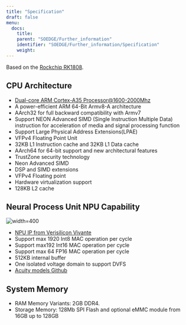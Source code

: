 ```yaml
---
title: "Specification"
draft: false
menu:
  docs:
    title:
    parent: "SOEDGE/Further_information"
    identifier: "SOEDGE/Further_information/Specification"
    weight: 
---
```


Based on the [Rockchip RK1808](https://www.rock-chips.com/a/en/products/RK18_Series/2019/0529/989.html).

## CPU Architecture

* [Dual-core ARM Cortex-A35 Processor@1600-2000Mhz](https://developer.arm.com/ip-products/processors/cortex-a/cortex-a35)
* A power-efficient ARM 64-Bit Armv8-A architecture
* AArch32 for full backward compatibility with Armv7
* Support NEON Advanced SIMD (Single Instruction Multiple Data) instruction for acceleration of media and signal processing function
* Support Large Physical Address Extensions(LPAE)
* VFPv4 Floating Point Unit
* 32KB L1 Instruction cache and 32KB L1 Data cache
* AArch64 for 64-bit support and new architectural features
* TrustZone security technology
* Neon Advanced SIMD
* DSP and SIMD extensions
* VFPv4 Floating point
* Hardware virtualization support
* 128KB L2 cache

## Neural Process Unit NPU Capability

![width=400](/documentation/images/Vivante_Acuity_SDK.jpg)

* [NPU IP from Verisilicon Vivante](https://www.verisilicon.com/en/IPPortfolio/VivanteNPUIP)
* Support max 1920 Int8 MAC operation per cycle
* Support max192 Int16 MAC operation per cycle
* Support max 64 FP16 MAC operation per cycle
* 512KB internal buffer
* One isolated voltage domain to support DVFS
* [Acuity models Github](https://github.com/VeriSilicon/acuity-models)

## System Memory

* RAM Memory Variants: 2GB DDR4.
* Storage Memory: 128Mb SPI Flash and optional eMMC module from 16GB up to 128GB
